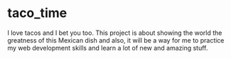 # taco_time
I love tacos and I bet you too. This project is about showing the world the greatness of this Mexican dish and also, it will be a way for me to practice my web development skills and learn a lot of new and amazing stuff.